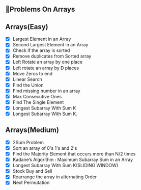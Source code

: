 ## 🚀Problems On Arrays

## Arrays(Easy)
- [x] Largest Element in an Array
- [x] Second Largest Element in an Array
- [x] Check if the array is sorted
- [x] Remove duplicates from Sorted array
- [x] Left Rotate an array by one place
- [x] Left rotate an array by D places
- [x] Move Zeros to end
- [x] Linear Search
- [x] Find the Union
- [x] Find missing number in an array
- [x]  Max Consecutive Ones
- [x] Find The Single Element
- [x] Longest Subarray With Sum K   
- [x] Longest Subarray With Sum K.   

## Arrays(Medium)  
- [x] 2Sum Problem		
- [x] Sort an array of 0's 1's and 2's     
- [x] Find the Majority Element that occurs more than N/2 times   
- [x] Kadane’s Algorithm : Maximum Subarray Sum in an Array   
- [x] Longest Subarray With Sum K(SLIDING WINDOW)
- [x] Stock Buy and Sell    
- [x] Rearrange the array in alternating Order
- [x] Next Permutation    
